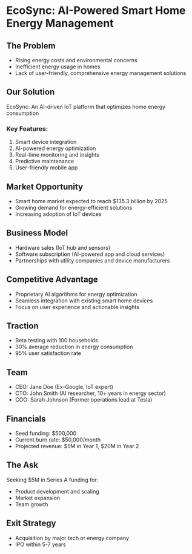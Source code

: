 # EcoSync: AI-Powered Smart Home Energy Management

## The Problem
- Rising energy costs and environmental concerns
- Inefficient energy usage in homes
- Lack of user-friendly, comprehensive energy management solutions

## Our Solution
EcoSync: An AI-driven IoT platform that optimizes home energy consumption

### Key Features:
1. Smart device integration
2. AI-powered energy optimization
3. Real-time monitoring and insights
4. Predictive maintenance
5. User-friendly mobile app

## Market Opportunity
- Smart home market expected to reach $135.3 billion by 2025
- Growing demand for energy-efficient solutions
- Increasing adoption of IoT devices

## Business Model
- Hardware sales (IoT hub and sensors)
- Software subscription (AI-powered app and cloud services)
- Partnerships with utility companies and device manufacturers

## Competitive Advantage
- Proprietary AI algorithms for energy optimization
- Seamless integration with existing smart home devices
- Focus on user experience and actionable insights

## Traction
- Beta testing with 100 households
- 30% average reduction in energy consumption
- 95% user satisfaction rate

## Team
- CEO: Jane Doe (Ex-Google, IoT expert)
- CTO: John Smith (AI researcher, 10+ years in energy sector)
- COO: Sarah Johnson (Former operations lead at Tesla)

## Financials
- Seed funding: $500,000
- Current burn rate: $50,000/month
- Projected revenue: $5M in Year 1, $20M in Year 2

## The Ask
Seeking $5M in Series A funding for:
- Product development and scaling
- Market expansion
- Team growth

## Exit Strategy
- Acquisition by major tech or energy company
- IPO within 5-7 years

